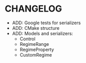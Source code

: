 # CHANGELOG

- ADD: Google tests for serializers
- ADD: CMake structure
- ADD: Models and serializers:
    - Control
    - RegimeRange
    - RegimeProperty
    - CustomRegime
